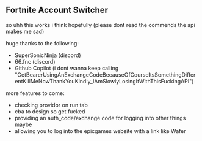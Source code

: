 ## Fortnite Account Switcher

so uhh this works i think hopefully (please dont read the commends the api makes me sad)


huge thanks to the following:
 - SuperSonicNinja (discord)
 - 66.fnc (discord)
 - Github Copilot (i dont wanna keep calling "GetBearerUsingAnExchangeCodeBecauseOfCourseItsSomethingDifferentKillMeNowThankYouKindly_IAmSlowlyLosingItWithThisFuckingAPI")

more features to come:
 - checking providor on run tab
 - cba to design so get fucked
 - providing an auth_code/exchange code for logging into other things maybe
 - allowing you to log into the epicgames website with a link like Wafer
